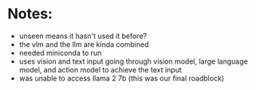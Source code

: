 # Notes:
- unseen means it hasn't used it before?
- the vlm and the llm are kinda combined
- needed miniconda to run
- uses vision and text input going through vision model, large language model, and action model to achieve the text input
- was unable to access llama 2 7b (this was our final roadblock)